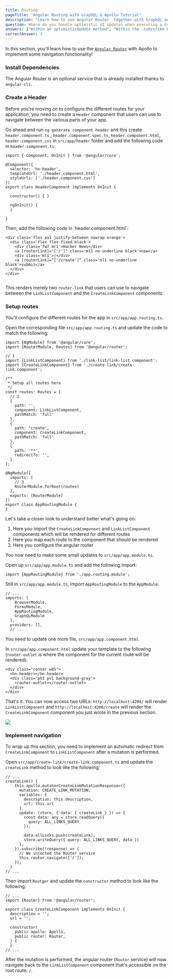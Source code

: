 ```yaml
---
title: Routing
pageTitle: "Angular Routing with GraphQL & Apollo Tutorial"
description: "Learn how to use Angular Router  together with GraphQL and Apollo Client to implement navigation in an Angular app."
question: Where do you handle optimistic UI updates when executing a GraphQL mutation in an Angular component?
answers: ["Within an optimisticUpdate method", "Within the .subscribe block of a mutation", "You can not optimistically update the UI in an Angular component", "Within the update option of a mutation"]
correctAnswer: 3
---
```


In this section, you'll learn how to use the [`Angular Router`](https://angular.io/guide/router)  with Apollo to implement some navigation functionality!


### Install Dependencies

The Angular Router is an optional service that is already installed thanks to `angular-cli`.


### Create a Header

Before you're moving on to configure the different routes for your application, you need to create a `Header` component that users can use to navigate between the various parts of your app.

<Instruction>

Go ahead and run `ng generate component header` and this create `header.component.ts` , `header.component.spec.ts`, `header.component.html`, `header.component.css` in `src/app/header` folder and add the following code in `header.component.ts`:

```ts(path=".../hackernews-angular-apollo/src/app/header/header.component.ts")
import { Component, OnInit } from '@angular/core';

@Component({
  selector: 'hn-header',
  templateUrl: './header.component.html',
  styleUrls: ['./header.component.css']
})
export class HeaderComponent implements OnInit {

  constructor() { }

  ngOnInit() {
  }

}
```
</Instruction>

<Instruction>
Then, add the following code in `header.component.html`:

```html(path=".../hackernews-angular-apollo/src/app/header/header.component.html")
<div class='flex pa1 justify-between nowrap orange'>
  <div class='flex flex-fixed black'>
    <div class='fw7 mr1'>Hacker News</div>
    <a [routerLink]="['/']" class='ml1 no-underline black'>new</a>
    <div class='ml1'>|</div>
    <a [routerLink]="['/create']" class='ml1 no-underline black'>submit</a>
  </div>
</div>


```

</Instruction>

This renders merely two `router-link` that users can use to navigate between the `LinkListComponent` and the `CreateLinkComponent` components.


### Setup routes

You'll configure the different routes for the app in `src/app/app.routing.ts`.

<Instruction>

Open the corresponding file `src/app/app.routing.ts` and update the code to match the following:

```js{4-6,11-23}(path=".../hackernews-angular-apollo/src/app/app.routing.ts")
import {NgModule} from '@angular/core';
import {RouterModule, Routes} from '@angular/router';

// 1
import {LinkListComponent} from './link-list/link-list.component';
import {CreateLinkComponent} from './create-link/create-link.component';

/**
 * Setup all routes here
 */
const routes: Routes = [
  // 2
  {
    path: '',
    component: LinkListComponent,
    pathMatch: 'full'
  },
  {
    path: 'create',
    component: CreateLinkComponent,
    pathMatch: 'full'
  },
  {
    path: '**',
    redirectTo: '',
  }
];

@NgModule({
  imports: [
    // 3
    RouterModule.forRoot(routes)
  ],
  exports: [RouterModule]
})
export class AppRoutingModule {
}

```

</Instruction>

Let's take a closer look to understand better what's going on:

1. Here you import the `CreateLinkComponent` and `LinkListComponent` components which will be rendered for different routes
2. Here you map each route to the component that should be rendered
3. Here you configure the angular router

You now need to make some small updates to `src/app/app.module.ts`.

<Instruction>

Open up `src/app/app.module.ts` and add the following import:

```js(path=".../hackernews-angular-apollo/src/app/app.module.ts")
import {AppRoutingModule} from './app.routing.module';
```

</Instruction>

<Instruction>

Still in `src/app/app.module.ts`, import `AppRoutingModule` to the `AppModule`:

```ts{25}(path=".../hackernews-angular-apollo/src/app/app.module.ts")
// ...
imports: [
    BrowserModule,
    FormsModule,
    AppRoutingModule,
    GraphQLModule
  ],
  providers: [],
  // ...
```

</Instruction>


You need to update one more file, `src/app/app.component.html`.

<Instruction>

In `src/app/app.component.html` update your template to the following (`router-outlet` is where the component for the current route will be rendered):

```html{4}(path=".../hackernews-angular-apollo/src/App.vue")
<div class="center w85">
  <hn-header></hn-header>
  <div class='ph3 pv1 background-gray'>
    <router-outlet></router-outlet>
  </div>
</div>

```

</Instruction>


That's it. You can now access two URLs: `http://localhost:4200/` will render `LinkListComponent` and `http://localhost:4200/create` will render the `CreateLinkComponent` component you just wrote in the previous section.

![](https://imgur.com/KBoxhjP.gif)


### Implement navigation

To wrap up this section, you need to implement an automatic redirect from `CreateLinkComponent` to `LinkListComponent` after a mutation is performed.

<Instruction>

Open `src/app/create-link/create-link.component.ts` and update the `createLink` method to look like the following:

```ts(path=".../hackernews-angular-apollo/src/app/create-link/create-link.component.ts")
// ...
createLink() {
    this.apollo.mutate<CreateLinkMutationResponse>({
      mutation: CREATE_LINK_MUTATION,
      variables: {
        description: this.description,
        url: this.url
      },
      update: (store, { data: { createLink } }) => {
        const data: any = store.readQuery({
          query: ALL_LINKS_QUERY
        });

        data.allLinks.push(createLink);
        store.writeQuery({ query: ALL_LINKS_QUERY, data })
      },
    }).subscribe((response) => {
      // We injected the Router service
      this.router.navigate(['/']);
    });
  }
// ...
```
</Instruction>

<Instruction>

Then import `Routger` and update the `constructor` method to look like the following:

```ts(path=".../hackernews-angular-apollo/src/app/create-link/create-link.component.ts")
// ...
import {Router} from '@angular/router';

export class CreateLinkComponent implements OnInit {
  description = '';
  url = '';

  constructor(
    public apollo: Apollo,
    public router: Router,
  ) {
  }
// ...
```
</Instruction>


After the mutation is performed, the angular router (`Router` service) will now navigate back to the `LinkListComponent` component that's accessible on the root route: `/`.
